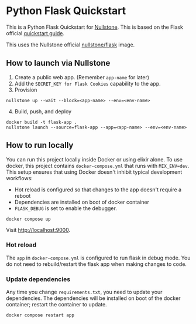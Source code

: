 # Python Flask Quickstart

This is a Python Flask Quickstart for [Nullstone](https://nullstone.io).
This is based on the Flask official [quickstart guide](https://flask.palletsprojects.com/en/2.1.x/quickstart/).

This uses the Nullstone official [nullstone/flask](https://hub.docker.com/repository/docker/nullstone/flask) image.

## How to launch via Nullstone

1. Create a public web app. (Remember `app-name` for later)
2. Add the `SECRET_KEY for Flask Cookies` capability to the app.
3. Provision
  ```shell
  nullstone up --wait --block=<app-name> --env=<env-name>
  ```
4. Build, push, and deploy
  ```shell
  docker build -t flask-app .
  nullstone launch --source=flask-app --app=<app-name> --env=<env-name>
  ```

## How to run locally

You can run this project locally inside Docker or using elixir alone.
To use docker, this project contains `docker-compose.yml` that runs with `MIX_ENV=dev`.
This setup ensures that using Docker doesn't inhibit typical development workflows:
- Hot reload is configured so that changes to the app doesn't require a reboot
- Dependencies are installed on boot of docker container
- `FLASK_DEBUG` is set to enable the debugger.

```shell
docker compose up
```

Visit [http://localhost:9000](http://localhost:9000).

### Hot reload

The `app` in `docker-compose.yml` is configured to run flask in debug mode.
You do not need to rebuild/restart the flask app when making changes to code.

### Update dependencies

Any time you change `requirements.txt`, you need to update your dependencies.
The dependencies will be installed on boot of the docker container; restart the container to update.

```shell
docker compose restart app
```





